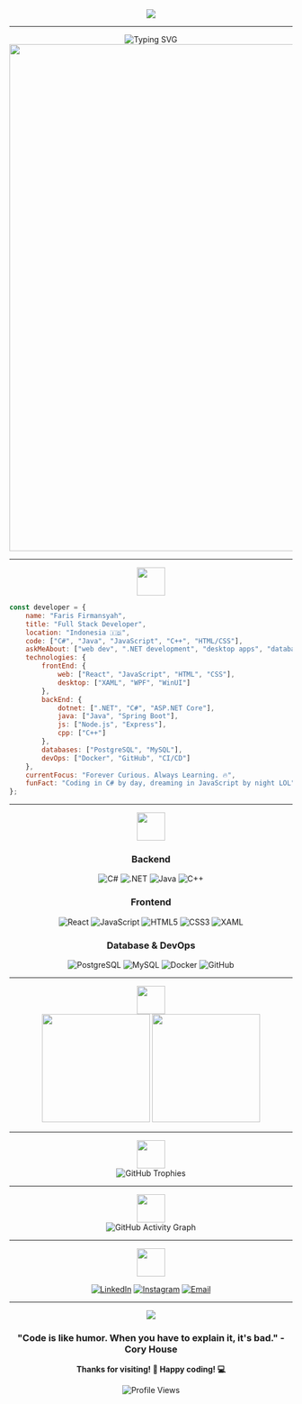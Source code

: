 <div align="center">
  <img src="https://capsule-render.vercel.app/api?type=waving&color=0:1a237e,100:0d47a1&height=200&section=header&text=JustFarzz&fontSize=80&fontColor=ffffff&animation=fadeIn" />
</div>

---

<div align="center">
  <img src="https://readme-typing-svg.herokuapp.com?font=Fira+Code&size=32&duration=2800&pause=2000&color=1a237e&center=true&vCenter=true&width=940&lines=Welcome+To+My+Github+Profile🫨;Full+Stack+Developer+%7C+.NET+%26+Java+Expert;C%23+%7C+React+%7C+Node.js+Developer" alt="Typing SVG" />
</div>

<div align="center">
  <img src="https://media2.giphy.com/media/v1.Y2lkPTc5MGI3NjExMDFtc3JhMWd1bDh3eGUybWhkcGRpb2xpNHI1b3JsZHdtMDVwcnlxaCZlcD12MV9pbnRlcm5hbF9naWZfYnlfaWQmY3Q9Zw/W1hd3uXRIbddu/giphy.gif" width="900"/>
</div>

---

<div align="center">
  <img src="https://img.shields.io/badge/❗%20About%20Me-1a237e?style=for-the-badge&logoColor=white&labelColor=0d47a1&logo=github&logoWidth=20" height="50" />
</div>

```javascript
const developer = {
    name: "Faris Firmansyah",
    title: "Full Stack Developer",
    location: "Indonesia 🇮🇩",
    code: ["C#", "Java", "JavaScript", "C++", "HTML/CSS"],
    askMeAbout: ["web dev", ".NET development", "desktop apps", "database design"],
    technologies: {
        frontEnd: {
            web: ["React", "JavaScript", "HTML", "CSS"],
            desktop: ["XAML", "WPF", "WinUI"]
        },
        backEnd: {
            dotnet: [".NET", "C#", "ASP.NET Core"],
            java: ["Java", "Spring Boot"],
            js: ["Node.js", "Express"],
            cpp: ["C++"]
        },
        databases: ["PostgreSQL", "MySQL"],
        devOps: ["Docker", "GitHub", "CI/CD"]
    },
    currentFocus: "Forever Curious. Always Learning. 🔥",
    funFact: "Coding in C# by day, dreaming in JavaScript by night LOL"
};
```

---

<div align="center">
  <img src="https://img.shields.io/badge/🛠️%20Tech%20Stack%20&%20Tools-1a237e?style=for-the-badge&logoColor=white&labelColor=0d47a1&logo=tools&logoWidth=20" height="50" />
</div>

<div align="center">

### Backend
![C#](https://img.shields.io/badge/C%23-239120?style=for-the-badge&logo=c-sharp&logoColor=white)
![.NET](https://img.shields.io/badge/.NET-5C2D91?style=for-the-badge&logo=dotnet&logoColor=white)
![Java](https://img.shields.io/badge/Java-ED8B00?style=for-the-badge&logo=openjdk&logoColor=white)
![C++](https://img.shields.io/badge/C++-00599C?style=for-the-badge&logo=c%2B%2B&logoColor=white)

### Frontend
![React](https://img.shields.io/badge/React-20232A?style=for-the-badge&logo=react&logoColor=61DAFB)
![JavaScript](https://img.shields.io/badge/JavaScript-F7DF1E?style=for-the-badge&logo=javascript&logoColor=black)
![HTML5](https://img.shields.io/badge/HTML5-E34F26?style=for-the-badge&logo=html5&logoColor=white)
![CSS3](https://img.shields.io/badge/CSS3-1572B6?style=for-the-badge&logo=css3&logoColor=white)
![XAML](https://img.shields.io/badge/XAML-0C54C2?style=for-the-badge&logo=xaml&logoColor=white)

### Database & DevOps
![PostgreSQL](https://img.shields.io/badge/PostgreSQL-316192?style=for-the-badge&logo=postgresql&logoColor=white)
![MySQL](https://img.shields.io/badge/MySQL-00000F?style=for-the-badge&logo=mysql&logoColor=white)
![Docker](https://img.shields.io/badge/Docker-2496ED?style=for-the-badge&logo=docker&logoColor=white)
![GitHub](https://img.shields.io/badge/GitHub-100000?style=for-the-badge&logo=github&logoColor=white)

</div>

---

<div align="center">
  <img src="https://img.shields.io/badge/📊%20Github%20Stats-1a237e?style=for-the-badge&logoColor=white&labelColor=0d47a1&logo=github&logoWidth=20" height="50" />
</div>

<div align="center">
  <img src="https://github-readme-stats.vercel.app/api?username=JustFarzz&show_icons=true&theme=tokyonight&hide_border=true&bg_color=1e3a8a&title_color=60a5fa&icon_color=93c5fd&text_color=e2e8f0" height="192px"/>
  
  <img src="https://github-readme-stats.vercel.app/api/top-langs/?username=JustFarzz&layout=compact&theme=tokyonight&hide_border=true&bg_color=1e3a8a&title_color=60a5fa&text_color=e2e8f0" height="192px"/>
</div>

---

<div align="center">
  <img src="https://img.shields.io/badge/🏆%20Github%20Trophies-1a237e?style=for-the-badge&logoColor=white&labelColor=0d47a1&logo=trophy&logoWidth=20" height="50" />
</div>

<div align="center">
  <img src="https://github-profile-trophy.vercel.app/?username=JustFarzz&theme=radical&no-frame=true&no-bg=true&margin-w=4&row=1" alt="GitHub Trophies"/>
</div>

---

<div align="center">
  <img src="https://img.shields.io/badge/📈%20Contribution%20Graph-1a237e?style=for-the-badge&logoColor=white&labelColor=0d47a1&logo=graph&logoWidth=20" height="50" />
</div>

<div align="center">
  <img src="https://github-readme-activity-graph.vercel.app/graph?username=JustFarzz&bg_color=1e3a8a&color=93c5fd&line=60a5fa&point=FFFFFF&area=true&hide_border=true" alt="GitHub Activity Graph"/>
</div>

---

<div align="center">
  <img src="https://img.shields.io/badge/🌐%20Make%20Collaboration%20With%20Me-1a237e?style=for-the-badge&logoColor=white&labelColor=0d47a1&logo=github&logoWidth=20" height="50" />
</div>

<div align="center">

[![LinkedIn](https://img.shields.io/badge/LinkedIn-0077B5?style=for-the-badge&logo=linkedin&logoColor=white)](https://www.linkedin.com/in/faris-firmansyah-justfarzz)
[![Instagram](https://img.shields.io/badge/Instagram-E4405F?style=for-the-badge&logo=instagram&logoColor=white)](https://instagram.com/faris.frm)
[![Email](https://img.shields.io/badge/Email-D14836?style=for-the-badge&logo=gmail&logoColor=white)](mailto:justfarzzdev@gmail.com)

</div>

---

<div align="center">
  <img src="https://capsule-render.vercel.app/api?type=waving&color=0:1a237e,100:0d47a1&height=120&section=footer&animation=fadeIn" />
</div>

<div align="center">

###  "Code is like humor. When you have to explain it, it's bad." - Cory House

**Thanks for visiting! 🚀 Happy coding! 💻**

<img src="https://komarev.com/ghpvc/?username=JustFarzz&style=for-the-badge&color=blue" alt="Profile Views"/>

</div>